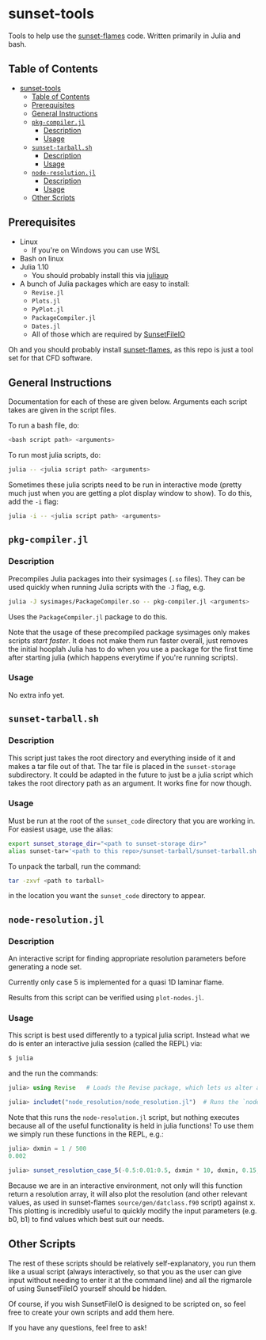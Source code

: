 # sunset-tools
Tools to help use the [sunset-flames](https://github.com/sunset-codes/sunset-flames) code. Written primarily in Julia and bash.

## Table of Contents
- [sunset-tools](#sunset-tools)
  - [Table of Contents](#table-of-contents)
  - [Prerequisites](#prerequisites)
  - [General Instructions](#general-instructions)
  - [`pkg-compiler.jl`](#pkg-compilerjl)
    - [Description](#description)
    - [Usage](#usage)
  - [`sunset-tarball.sh`](#sunset-tarballsh)
    - [Description](#description-1)
    - [Usage](#usage-1)
  - [`node-resolution.jl`](#node-resolutionjl)
    - [Description](#description-2)
    - [Usage](#usage-2)
  - [Other Scripts](#other-scripts)

## Prerequisites
- Linux
  - If you're on Windows you can use WSL
- Bash on linux
- Julia 1.10
  - You should probably install this via [juliaup](https://github.com/JuliaLang/juliaup)
- A bunch of Julia packages which are easy to install:
  - `Revise.jl`
  - `Plots.jl`
  - `PyPlot.jl`
  - `PackageCompiler.jl`
  - `Dates.jl`
  - All of those which are required by [SunsetFileIO](https://github.com/sunset-codes/SunsetFileIO)

Oh and you should probably install [sunset-flames](https://github.com/sunset-codes/sunset-flames), as this repo is just a tool set for that CFD software.

## General Instructions
Documentation for each of these are given below. Arguments each script takes are given in the script files.

To run a bash file, do:

```bash
<bash script path> <arguments>
```

To run most julia scripts, do:

```bash
julia -- <julia script path> <arguments>
```

Sometimes these julia scripts need to be run in interactive mode (pretty much just when you are getting a plot display window to show). To do this, add the `-i` flag:

```bash
julia -i -- <julia script path> <arguments>
```

## `pkg-compiler.jl`
### Description
Precompiles Julia packages into their sysimages (`.so` files). They can be used quickly when running Julia scripts with the `-J` flag, e.g.

```bash
julia -J sysimages/PackageCompiler.so -- pkg-compiler.jl <arguments>
```

Uses the `PackageCompiler.jl` package to do this.

Note that the usage of these precompiled package sysimages only makes scripts *start faster*. It does not make them run faster overall, just removes the initial hooplah Julia has to do when you use a package for the first time after starting julia (which happens everytime if you're running scripts).

### Usage
No extra info yet.

## `sunset-tarball.sh`
### Description
This script just takes the root directory and everything inside of it and makes a tar file out of that. The tar file is placed in the `sunset-storage` subdirectory. It could be adapted in the future to just be a julia script which takes the root directory path as an argument. It works fine for now though.

### Usage
Must be run at the root of the `sunset_code` directory that you are working in. For easiest usage, use the alias:

```bash
export sunset_storage_dir="<path to sunset-storage dir>"
alias sunset-tar='<path to this repo>/sunset-tarball/sunset-tarball.sh'
```

To unpack the tarball, run the command:

```bash
tar -zxvf <path to tarball>
```

in the location you want the `sunset_code` directory to appear.

## `node-resolution.jl`
### Description
An interactive script for finding appropriate resolution parameters before generating a node set.

Currently only case 5 is implemented for a quasi 1D laminar flame.

Results from this script can be verified using `plot-nodes.jl`.

### Usage
This script is best used differently to a typical julia script. Instead what we do is enter an interactive julia session (called the REPL) via:

```bash
$ julia
```

and the run the commands:

```julia
julia> using Revise   # Loads the Revise package, which lets us alter and use julia scripts on-the-fly

julia> includet("node_resolution/node_resolution.jl")  # Runs the `node-resolution.jl` julia script

```

Note that this runs the `node-resolution.jl` script, but nothing executes because all of the useful functionality is held in julia functions! To use them we simply run these functions in the REPL, e.g.:

```julia
julia> dxmin = 1 / 500
0.002

julia> sunset_resolution_case_5(-0.5:0.01:0.5, dxmin * 10, dxmin, 0.15, 0.00; b0 = 4.0, b1 = 80.0)
```

Because we are in an interactive environment, not only will this function return a resolution array, it will also plot the resolution (and other relevant values, as used in sunset-flames `source/gen/datclass.f90` script) against x. This plotting is incredibly useful to quickly modify the input parameters (e.g. b0, b1) to find values which best suit our needs.

## Other Scripts
The rest of these scripts should be relatively self-explanatory, you run them like a usual script (always interactively, so that you as the user can give input without needing to enter it at the command line) and all the rigmarole of using SunsetFileIO yourself should be hidden.

Of course, if you wish SunsetFileIO is designed to be scripted on, so feel free to create your own scripts and add them here.

If you have any questions, feel free to ask!
